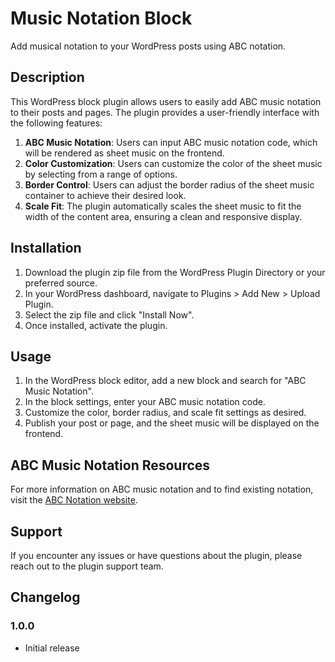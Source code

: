 # Music Notation Block

Add musical notation to your WordPress posts using ABC notation.

## Description

This WordPress block plugin allows users to easily add ABC music notation to their posts and pages. The plugin provides a user-friendly interface with the following features:

1. **ABC Music Notation**: Users can input ABC music notation code, which will be rendered as sheet music on the frontend.
2. **Color Customization**: Users can customize the color of the sheet music by selecting from a range of options.
3. **Border Control**: Users can adjust the border radius of the sheet music container to achieve their desired look.
4. **Scale Fit**: The plugin automatically scales the sheet music to fit the width of the content area, ensuring a clean and responsive display.

## Installation

1. Download the plugin zip file from the WordPress Plugin Directory or your preferred source.
2. In your WordPress dashboard, navigate to Plugins > Add New > Upload Plugin.
3. Select the zip file and click "Install Now".
4. Once installed, activate the plugin.

## Usage

1. In the WordPress block editor, add a new block and search for "ABC Music Notation".
2. In the block settings, enter your ABC music notation code.
3. Customize the color, border radius, and scale fit settings as desired.
4. Publish your post or page, and the sheet music will be displayed on the frontend.

## ABC Music Notation Resources

For more information on ABC music notation and to find existing notation, visit the [ABC Notation website](https://abcnotation.com/).

## Support

If you encounter any issues or have questions about the plugin, please reach out to the plugin support team.

## Changelog

### 1.0.0
* Initial release
